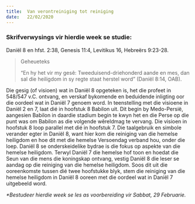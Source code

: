 ```yaml
---
title:  Van verontreiniging tot reiniging
date:   22/02/2020
---
```


### Skrifverwysings vir hierdie week se studie: 
Daniël 8 en hfst. 2:38, Genesis 11:4, Levitikus 16, Hebreërs 9:23-28. 

> <p>Geheueteks</p> 
> “En hy het vir my gesê: Tweeduisend-driehonderd aande en mes, dan sal die heiligdom in sy regte staat herstel word” (Daniël 8:14, OAB). 

Die gesig (of visioen) wat in Daniël 8 opgeteken is, het die profeet in 548/547 v.C. ontvang, en verskaf bykomende en beduidende inligting oor die oordeel wat in Daniël 7 genoem word. In teenstelling met die visioene in Daniël 2 en 7, laat dié in hoofstuk 8 Babilon uit. Dit begin by Medo-Persië, aangesien Babilon in daardie stadium begin te kwyn het en die Perse op die punt was om Babilon as die volgende wêreldmag te vervang. Die visioen in hoofstuk 8 loop parallel met dié in hoofstuk 7. Die taalgebruik en simbole verander egter in Daniël 8, want hier kom die reiniging van die hemelse heiligdom en hoe dit met die hemelse Versoendag verband hou, onder die loep. Daniël 8 se onderskeidelike bydrae is die fokus op aspekte van die hemelse heiligdom. Terwyl Daniël 7 die hemelse hof toon en hoedat die Seun van die mens die koningskap ontvang, vestig Daniël 8 die leser se aandag op die reiniging van die hemelse heiligdom. Soos dit uit die ooreenkomste tussen dié twee hoofstukke blyk, stem die reiniging van die hemelse heiligdom in Daniël 8 ooreen met die oordeel wat in Daniël 7 uitgebeeld word. 

_*Bestudeer hierdie week se les as voorbereiding vir Sabbat, 29 Februarie._